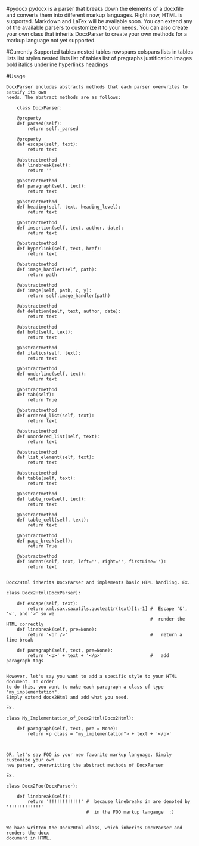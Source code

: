 #pydocx
	pydocx is a parser that breaks down the elements of a docxfile and converts them
	into different markup languages. Right now, HTML is supported. Markdown and LaTex
	will be available soon. You can extend any of the available parsers to customize it
	to your needs. You can also create your own class that inherits DocxParser
	to create your own methods for a markup language not yet supported.
	
#Currently Supported
	tables
		nested tables
		rowspans
		colspans
		lists in tables
	lists
		list styles
		nested lists
		list of tables
		list of pragraphs
	justification
	images
	bold 
	italics
	underline
	hyperlinks
	headings


#Usage

	DocxParser includes abstracts methods that each parser overwrites to satsify its own 
	needs. The abstract methods are as follows:
	
		class DocxParser:
	
		@property
		def parsed(self):
			return self._parsed

		@property
		def escape(self, text):
			return text

		@abstractmethod
		def linebreak(self):
			return ''

		@abstractmethod
		def paragraph(self, text):
			return text

		@abstractmethod
		def heading(self, text, heading_level):
			return text

		@abstractmethod
		def insertion(self, text, author, date):
			return text

		@abstractmethod
		def hyperlink(self, text, href):
			return text

		@abstractmethod
		def image_handler(self, path):
			return path

		@abstractmethod
		def image(self, path, x, y):
			return self.image_handler(path)

		@abstractmethod
		def deletion(self, text, author, date):
			return text

		@abstractmethod
		def bold(self, text):
			return text

		@abstractmethod
		def italics(self, text):
			return text

		@abstractmethod
		def underline(self, text):
			return text

		@abstractmethod
		def tab(self):
			return True

		@abstractmethod
		def ordered_list(self, text):
			return text

		@abstractmethod
		def unordered_list(self, text):
			return text

		@abstractmethod
		def list_element(self, text):
			return text

		@abstractmethod
		def table(self, text):
			return text

		@abstractmethod
		def table_row(self, text):
			return text

		@abstractmethod
		def table_cell(self, text):
			return text

		@abstractmethod
		def page_break(self):
			return True

		@abstractmethod
		def indent(self, text, left='', right='', firstLine=''):
			return text
			
		
	Docx2Html inherits DocxParser and implements basic HTML handling. Ex.
		
	class Docx2Html(DocxParser):

		def escape(self, text):
			return xml.sax.saxutils.quoteattr(text)[1:-1] #  Escape '&', '<', and '>' so we 
														  #  render the HTML correctly
		def linebreak(self, pre=None):					  
			return '<br />'								  #   return a line break

		def paragraph(self, text, pre=None):			   
			return '<p>' + text + '</p>'				  #	  add paragraph tags
		
        
    However, let's say you want to add a specific style to your HTML document. In order
    to do this, you want to make each paragraph a class	of type "my_implementation". 
    Simply extend docx2Html and add what you need.
    
    Ex.
    
    class My_Implementation_of_Docx2Html(Docx2Html):
    
    	def paragraph(self, text, pre = None):
    		return <p class = "my_implementation"> + text + '</p>'
    		
	
	
	OR, let's say FOO is your new favorite markup language. Simply customize your own 
	new parser, overwritting the abstract methods of DocxParser
	
	Ex.
	
	class Docx2Foo(DocxParser):
	
		def linebreak(self):
			return '!!!!!!!!!!!!' #  because linebreaks in are denoted by '!!!!!!!!!!!!'
								  #  in the FOO markup langauge  :)
		
	
	We have written the Docx2Html class, which inherits DocxParser and renders the docx 
	document in HTML. 
	
	
	
	


